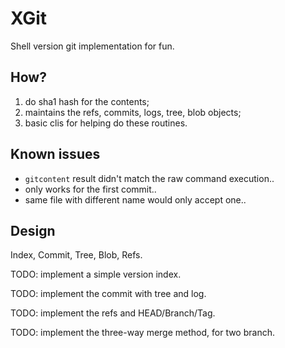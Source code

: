 # XGit

Shell version git implementation for fun.

## How?

1. do sha1 hash for the contents;
2. maintains the refs, commits, logs, tree, blob objects;
3. basic clis for helping do these routines.

## Known issues

* `gitcontent` result didn't match the raw command execution..
* only works for the first commit..
* same file with different name would only accept one..

## Design

Index, Commit, Tree, Blob, Refs.

TODO: implement a simple version index.

TODO: implement the commit with tree and log.

TODO: implement the refs and HEAD/Branch/Tag.

TODO: implement the three-way merge method, for two branch.
